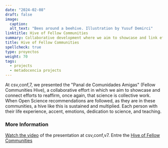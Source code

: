 ```yaml
---
date: "2024-02-08"
draft: false
image:
  caption: 
  alt_text: "Bees around a beehive. Illustration by Yusuf Demirci"
linktitle: Hive of Fellow Communities
summary: Collaborative development where we aim to showcase and link efforts to reaffirm, once again, that science is collective work.
title: Hive of Fellow Communities
spellcheck: true
type: proyectos
weight: 70
tags:
  - projects
  - metadocencia projects
---
```

At csv,conf,7, we presented the "Panal de Comunidades Amigas" (Fellow Communities Hive), a collaborative effort in which we aim to showcase and connect efforts to reaffirm, once again, that science is collective work. When Open Science recommendations are followed, as they are in these communities, a hive like this is sustained and multiplied. Each person with their life experience, accent, emotions, dedication to science, and teaching.

### More Information
[Watch the video](https://www.youtube.com/watch?v=TjlvCvjiKmk) of the presentation at csv,conf,v7.
Entre the [Hive of Fellow Communities](https://www.metadocencia.org/en/panal/)



